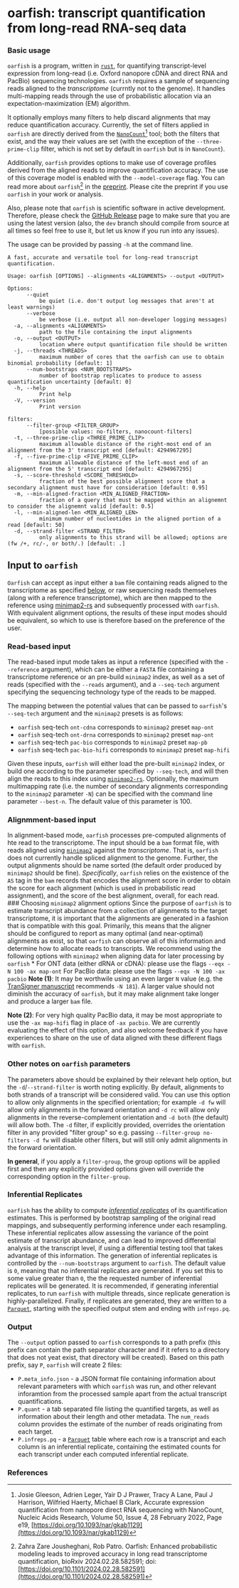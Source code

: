 # oarfish: transcript quantification from long-read RNA-seq data

### Basic usage

`oarfish` is a program, written in [`rust`](https://www.rust-lang.org/), for quantifying transcript-level expression from long-read (i.e. Oxford nanopore cDNA and direct RNA and PacBio) sequencing technologies. `oarfish` requires a sample of sequencing reads aligned to the *transcriptome* (currntly not to the genome). It handles multi-mapping reads through the use of probabilistic allocation via an expectation-maximization (EM) algorithm.  

It optionally employs many filters to help discard alignments that may reduce quantification accuracy.  Currently, the set of filters applied in `oarfish` are directly derived from the [`NanoCount`](https://github.com/a-slide/NanoCount)[^Gleeson] tool; both the filters that exist, and the way their values are set (with the exception of the `--three-prime-clip` filter, which is not set by default in `oarfish` but is in `NanoCount`).

Additionally, `oarfish` provides options to make use of coverage profiles derived from the aligned reads to improve quantification accuracy.  The use of this coverage model is enabled with the `--model-coverage` flag. You can read more about `oarfish`[^preprint] in the [preprint](https://www.biorxiv.org/content/10.1101/2024.02.28.582591v1). Please cite the preprint if you use `oarfish` in your work or analysis.

Also, please note that `oarfish` is scientific software in active development.  Therefore, please check the [GitHub Release](https://github.com/COMBINE-lab/oarfish/releases) page to make sure that you are using the latest version 
(also, the `dev` branch should compile from source at all times so feel free to use it, but let us know if you run into any issues).

The usage can be provided by passing `-h` at the command line.
```
A fast, accurate and versatile tool for long-read transcript quantification.

Usage: oarfish [OPTIONS] --alignments <ALIGNMENTS> --output <OUTPUT>

Options:
      --quiet
          be quiet (i.e. don't output log messages that aren't at least warnings)
      --verbose
          be verbose (i.e. output all non-developer logging messages)
  -a, --alignments <ALIGNMENTS>
          path to the file containing the input alignments
  -o, --output <OUTPUT>
          location where output quantification file should be written
  -j, --threads <THREADS>
          maximum number of cores that the oarfish can use to obtain binomial probability [default: 1]
      --num-bootstraps <NUM_BOOTSTRAPS>
          number of bootstrap replicates to produce to assess quantification uncertainty [default: 0]
  -h, --help
          Print help
  -V, --version
          Print version

filters:
      --filter-group <FILTER_GROUP>
          [possible values: no-filters, nanocount-filters]
  -t, --three-prime-clip <THREE_PRIME_CLIP>
          maximum allowable distance of the right-most end of an alignment from the 3' transcript end [default: 4294967295]
  -f, --five-prime-clip <FIVE_PRIME_CLIP>
          maximum allowable distance of the left-most end of an alignment from the 5' transcript end [default: 4294967295]
  -s, --score-threshold <SCORE_THRESHOLD>
          fraction of the best possible alignment score that a secondary alignment must have for consideration [default: 0.95]
  -m, --min-aligned-fraction <MIN_ALIGNED_FRACTION>
          fraction of a query that must be mapped within an alignemnt to consider the alignemnt valid [default: 0.5]
  -l, --min-aligned-len <MIN_ALIGNED_LEN>
          minimum number of nucleotides in the aligned portion of a read [default: 50]
  -d, --strand-filter <STRAND_FILTER>
          only alignments to this strand will be allowed; options are (fw /+, rc/-, or both/.) [default: .]
```


## Input to `oarfish`

`Oarfish` can accept as input either a `bam` file containing reads aligned to the transcriptome as specified [below](index.md#alignment-based-input), or
raw sequencing reads themselves (along with a reference transcriptome), which are then mapped to the reference using [minimap2-rs](https://github.com/jguhlin/minimap2-rs)
and subsequently processed with `oarfish`.  With equivalent alignment options, the results of these input modes should be equivalent, so which to use is therefore
based on the preference of the user.


### Read-based input

The read-based input mode takes as input a reference (specified with the `--reference` argument), which can be either a `FASTA` file containing a transcriptome reference
or an pre-build `minimap2` index, as well as a set of reads (specified with the `--reads` argument), and a `--seq-tech` argument specifying the sequencing technology 
type of the reads to be mapped.

The mapping between the potential values that can be passed to `oarfish`'s `--seq-tech` argument and the `minimap2` presets is as follows:

  - `oarfish` seq-tech `ont-cdna` corresponds to `minimap2` preset `map-ont`
  - `oarfish` seq-tech `ont-drna` corresponds to `minimap2` preset `map-ont`
  - `oarfish` seq-tech `pac-bio` corresponds to `minimap2` preset `map-pb`
  - `oarfish` seq-tech `pac-bio-hifi` corresponds to `minimap2` preset `map-hifi`

Given these inputs, `oarfish` will either load the pre-built `minimap2` index, or build one according to the parameter specified by `--seq-tech`, and will then align
the reads to this index using [`minimap2-rs`](https://github.com/jguhlin/minimap2-rs).  Optionally, the maximum multimapping rate (i.e. the number of secondary alignments 
corresponding to the `minimap2` parameter `-N`) can be specified with the command line parameter `--best-n`. The default value of this parameter is 100.

### Alignmment-based input

In alignment-based mode, `oarfish` processes pre-computed alignments of hte read to the transcriptome. The input should be a `bam` format file, with reads aligned using [`minimap2`](https://github.com/lh3/minimap2) against the _transcriptome_. That is, `oarfish` does not currently handle spliced alignment to the genome. Further, the output alignments should be name sorted (the default order produced by `minimap2` should be fine). _Specifically_, `oarfish` relies on the existence of the `AS` tag in the `bam` records that encodes the alignment score in order to obtain the score for each alignment (which is used in probabilistic read assignment), and the score of the best alignment, overall, for each read. ### Choosing `minimap2` alignment options Since the purpose of `oarfish` is to estimate transcript abundance from a collection of alignments to the target transcriptome, it is important that the alignments are generated in a fashion that is compatible with this goal.  Primarily, this means that the aligner should be configured to report as many optimal (and near-optimal) alignments as exist, so that `oarfish` can observe all of this information and determine how to allocate reads to transcripts.  We recommend using the following options with `minimap2` when aligning data for later processing by `oarfish` * For ONT data (either dRNA or cDNA): please use the flags `--eqx -N 100 -ax map-ont` For PacBio data: please use the flags `--eqx -N 100 -ax pacbio` **Note (1)**: It may be worthwile using an even larger `N` value (e.g. the [TranSigner manuscript](https://www.biorxiv.org/content/10.1101/2024.04.13.589356v1.full) recommends `-N 181`). A larger value should not diminish the accuracy of `oarfish`, but it may make alignment take longer and produce a larger `bam` file.

**Note (2)**: For very high quality PacBio data, it may be most appropriate to use the `-ax map-hifi` flag in place of `-ax pacbio`.  We are currently evaluating the effect of this option, and also welcome feedback if you have experiences to share on the use of data aligned with these different flags with `oarfish`.

### Other notes on `oarfish` parameters

The parameters above should be explained by their relevant help option, but the `-d`/`--strand-filter` is worth noting explicitly. By default, alignments to both strands of a transcript will be considered valid.  You can use this option to allow only alignments in the specified orientation; for example `-d fw` will allow only alignments in the forward orientation and `-d rc` will allow only alignments in the reverse-complement orientation and `-d both` (the default) will allow both.  The `-d` filter, if explicitly provided, overrides the orientation filter in any provided "filter group" so e.g. passing `--filter-group no-filters -d fw` will disable other filters, but will still only admit alignments in the forward orientation.

**In general**, if you apply a `filter-group`, the group options will be applied first and then any explicitly provided options given will override the corresponding option in the `filter-group`.

### Inferential Replicates

`oarfish` has the ability to compute [_inferential replicates_](https://academic.oup.com/nar/article/47/18/e105/5542870) of its quantification estimates. This is performed by bootstrap sampling of the original read mappings, and subsequently performing inference under each resampling.  These inferential replicates allow assessing the variance of the point estimate of transcript abundance, and can lead to improved differential analysis at the transcript level, if using a differential testing tool that takes advantage of this information. The generation of inferential replicates is controlled by the `--num-bootstraps` argument to `oarfish`.  The default value is `0`, meaning that no inferential replicates are generated.  If you set this to some value greater than `0`, the the requested number of inferential replicates will be generated. It is recommended, if generating inferential replicates, to run `oarfish` with multiple threads, since replicate generation is highly-parallelized. Finally, if replicates are generated, they are written to a [`Parquet`](https://parquet.apache.org/), starting with the specified output stem and ending with `infreps.pq`.

### Output

The `--output` option passed to `oarfish` corresponds to a path prefix (this prefix can contain the path separator character and if it refers to a directory that does not yeat exist, that directory will be created). Based on this path prefix, say `P`, `oarfish` will create 2 files:

  * `P.meta_info.json` - a JSON format file containing information about relevant parameters with which `oarfish` was run, and other relevant inforamtion from the processed sample apart from the actual transcript quantifications.
  * `P.quant` - a tab separated file listing the quantified targets, as well as information about their length and other metadata. The `num_reads` column provides the estimate of the number of reads originating from each target.
  * `P.infreps.pq` - a [`Parquet`](https://parquet.apache.org/) table where each row is a transcript and each column is an inferential replicate, containing the estimated counts for each transcript under each computed inferential replicate.

### References

[^Gleeson]: Josie Gleeson, Adrien Leger, Yair D J Prawer, Tracy A Lane, Paul J Harrison, Wilfried Haerty, Michael B Clark, Accurate expression quantification from nanopore direct RNA sequencing with NanoCount, Nucleic Acids Research, Volume 50, Issue 4, 28 February 2022, Page e19, [https://doi.org/10.1093/nar/gkab1129](https://doi.org/10.1093/nar/gkab1129)

[^preprint]: Zahra Zare Jousheghani, Rob Patro. Oarfish: Enhanced probabilistic modeling leads to improved accuracy in long read transcriptome quantification, bioRxiv 2024.02.28.582591; doi: [https://doi.org/10.1101/2024.02.28.582591](https://doi.org/10.1101/2024.02.28.582591)
